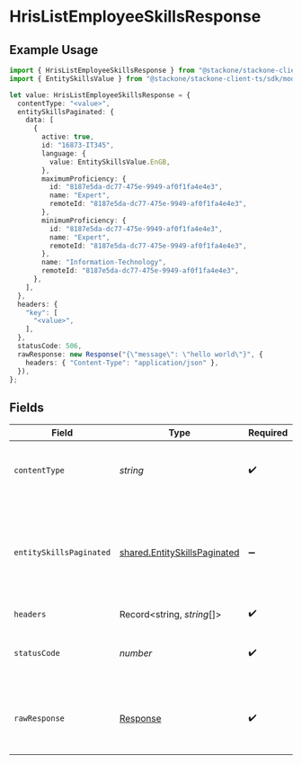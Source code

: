 # HrisListEmployeeSkillsResponse

## Example Usage

```typescript
import { HrisListEmployeeSkillsResponse } from "@stackone/stackone-client-ts/sdk/models/operations";
import { EntitySkillsValue } from "@stackone/stackone-client-ts/sdk/models/shared";

let value: HrisListEmployeeSkillsResponse = {
  contentType: "<value>",
  entitySkillsPaginated: {
    data: [
      {
        active: true,
        id: "16873-IT345",
        language: {
          value: EntitySkillsValue.EnGB,
        },
        maximumProficiency: {
          id: "8187e5da-dc77-475e-9949-af0f1fa4e4e3",
          name: "Expert",
          remoteId: "8187e5da-dc77-475e-9949-af0f1fa4e4e3",
        },
        minimumProficiency: {
          id: "8187e5da-dc77-475e-9949-af0f1fa4e4e3",
          name: "Expert",
          remoteId: "8187e5da-dc77-475e-9949-af0f1fa4e4e3",
        },
        name: "Information-Technology",
        remoteId: "8187e5da-dc77-475e-9949-af0f1fa4e4e3",
      },
    ],
  },
  headers: {
    "key": [
      "<value>",
    ],
  },
  statusCode: 506,
  rawResponse: new Response("{\"message\": \"hello world\"}", {
    headers: { "Content-Type": "application/json" },
  }),
};
```

## Fields

| Field                                                                               | Type                                                                                | Required                                                                            | Description                                                                         |
| ----------------------------------------------------------------------------------- | ----------------------------------------------------------------------------------- | ----------------------------------------------------------------------------------- | ----------------------------------------------------------------------------------- |
| `contentType`                                                                       | *string*                                                                            | :heavy_check_mark:                                                                  | HTTP response content type for this operation                                       |
| `entitySkillsPaginated`                                                             | [shared.EntitySkillsPaginated](../../../sdk/models/shared/entityskillspaginated.md) | :heavy_minus_sign:                                                                  | The skills related to the employee with the given identifier were retrieved.        |
| `headers`                                                                           | Record<string, *string*[]>                                                          | :heavy_check_mark:                                                                  | N/A                                                                                 |
| `statusCode`                                                                        | *number*                                                                            | :heavy_check_mark:                                                                  | HTTP response status code for this operation                                        |
| `rawResponse`                                                                       | [Response](https://developer.mozilla.org/en-US/docs/Web/API/Response)               | :heavy_check_mark:                                                                  | Raw HTTP response; suitable for custom response parsing                             |